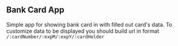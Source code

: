 ## Bank Card App
Simple app for showing bank card in with filled out  card's data. To customize data to be displayed you should build 
url in format `/:cardNumber/:expM/:expY/:cardHolder`
